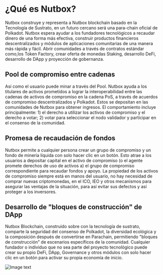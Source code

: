 # ¿Qué es Nutbox?

Nutbox construye  y representa a Nutbox blockchain basado en la Tecnología de Sustrato, en un futuro cercano será una para-chain oficial de Polkadot. Nutbox espera ayudar a los fundadores tecnológicos a recaudar dinero de una forma más efectiva, construir productos financieros descentralizados y módulos de aplicaciones comunitarias de una manera más rápida y fácil. Abrir comunidades a través de contratos estándar como,los Token Factory, crear oferta de monedas Staking, desarrollo DeFi, desarrollo de DApp y proyección de gobernanza.

## Pool de compromiso entre cadenas

Así como el usuario puede minar a través del Pool. Nutbox ayuda a los titulares de activos prometidos a lograr la interoperabilidad entre las cadenas de activos de compromiso en la cadena PoS, a través de acuerdos de compromiso descentralizados y Polkadot. Estos se depositan en las comunidades de Nutbox para obtener ingresos. El comportamiento incluye principalmente: 1) el derecho a utilizar los activos de compromiso y el derecho a votar; 2) votar para seleccionar el nodo validador y participar en el consenso de la comunidad.

## Promesa de recaudación de fondos

Nutbox permite a cualquier persona crear un grupo de compromiso y un fondo de minería líquida con solo hacer clic en un botón. Esto atrae a los usuarios a depositar capital en el activo de compromiso (o el agente promete derechos de uso de activos a) el grupo de compromiso correspondiente para recaudar fondos y apoyo. La propiedad de los activos de compromiso siempre está en manos del usuario, no hay necesidad de comprar nuevas criptomonedas, en el ICO, IEO y otros mecanismos para asegurar las ventajas de la situación, para así evitar sus defectos y así proteger a los inversores.

## Desarrollo de "bloques de construcción" de DApp

Nutbox Blockchain, construido sobre con la tecnología de sustrato, comparte la seguridad del consenso de Polkadot, la diversidad ecológica y la composición después de convertirse en Parachain, permitiendo "bloques de construcción" de escenarios específicos de la comunidad. Cualquier fundador o individuo que no sea parte del proyecto tecnológico puede crear su propio DeFi, DApp, Governance y otros módulos con solo hacer clic en un botón para activar su propia economía de inicio.

![Image text](http://wherein.mobi/wp-content/uploads/2021/03/nutbox-2.png)
